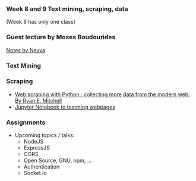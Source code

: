 ### Week 8 and 9 Text mining, scraping, data
(Week 8 has only one class)

### Guest lecture by Moses Boudourides
[Notes by Neyva](https://docs.google.com/document/d/1AouQc7w9xT3lE4KqbHiIFoPkL9JQ26HKa-gWX1jL71s)

### Text Mining

### Scraping
- [Web scraping with Python : collecting more data from the modern web. By Ryan E. Mitchell](http://bobcat.library.nyu.edu/primo-explore/fulldisplay?docid=nyu_aleph005583865&context=L&vid=NYU&search_scope=all&tab=all&lang=en_US)
- [Jupyter Notebook to textming webpages](https://github.com/jbenno/nyuad_mashups/blob/master/07/Text_Mining_Websites.ipynb)

### Assignments
- Upcoming topics / talks:
  - NodeJS
  - ExpressJS
  - CORS
  - Open Source, GNU, npm, ...
  - Authentication
  - Socket.io
